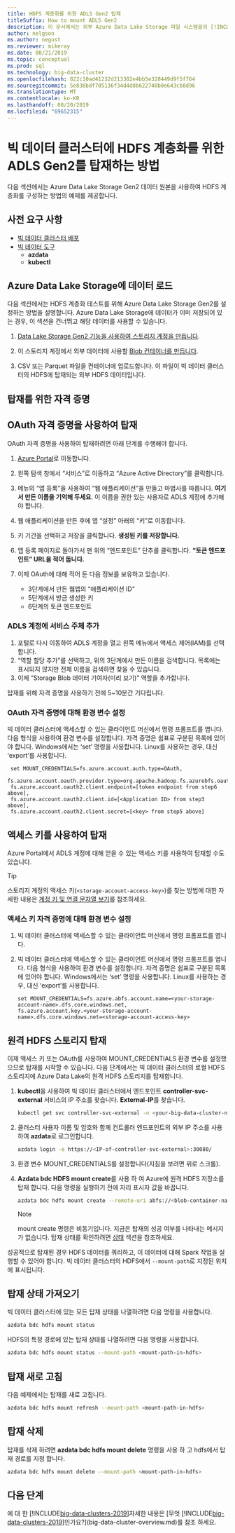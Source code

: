 ```yaml
---
title: HDFS 계층화를 위한 ADLS Gen2 탑재
titleSuffix: How to mount ADLS Gen2
description: 이 문서에서는 외부 Azure Data Lake Storage 파일 시스템을의 [!INCLUDE[big-data-clusters-2019](../includes/ssbigdataclusters-ver15.md)]hdfs에 탑재 하도록 hdfs 계층화를 구성 하는 방법을 설명 합니다.
author: nelgson
ms.author: negust
ms.reviewer: mikeray
ms.date: 08/21/2019
ms.topic: conceptual
ms.prod: sql
ms.technology: big-data-cluster
ms.openlocfilehash: 822c10ad41232d213302e4bb5e328449d9f5f764
ms.sourcegitcommit: 5e838bdf705136f34d4d8b622740b0e643cb8d96
ms.translationtype: MT
ms.contentlocale: ko-KR
ms.lasthandoff: 08/20/2019
ms.locfileid: "69652315"
---
```

# <a name="how-to-mount-adls-gen2-for-hdfs-tiering-in-a-big-data-cluster"></a>빅 데이터 클러스터에 HDFS 계층화를 위한 ADLS Gen2를 탑재하는 방법

다음 섹션에서는 Azure Data Lake Storage Gen2 데이터 원본을 사용하여 HDFS 계층화를 구성하는 방법의 예제를 제공합니다.

## <a name="prerequisites"></a>사전 요구 사항

- [빅 데이터 클러스터 배포](deployment-guidance.md)
- [빅 데이터 도구](deploy-big-data-tools.md)
  - **azdata**
  - **kubectl**

## <a id="load"></a> Azure Data Lake Storage에 데이터 로드

다음 섹션에서는 HDFS 계층화 테스트를 위해 Azure Data Lake Storage Gen2를 설정하는 방법을 설명합니다. Azure Data Lake Storage에 데이터가 이미 저장되어 있는 경우, 이 섹션을 건너뛰고 해당 데이터를 사용할 수 있습니다.

1. [Data Lake Storage Gen2 기능을 사용하여 스토리지 계정을 만듭니다](https://docs.microsoft.com/azure/storage/blobs/data-lake-storage-quickstart-create-account).

1. 이 스토리지 계정에서 외부 데이터에 사용할 [Blob 컨테이너를 만듭니다](https://docs.microsoft.com/azure/storage/blobs/storage-quickstart-blobs-portal).

1. CSV 또는 Parquet 파일을 컨테이너에 업로드합니다. 이 파일이 빅 데이터 클러스터의 HDFS에 탑재되는 외부 HDFS 데이터입니다.

## <a name="credentials-for-mounting"></a>탑재를 위한 자격 증명

## <a name="use-oauth-credentials-to-mount"></a>OAuth 자격 증명을 사용하여 탑재

OAuth 자격 증명을 사용하여 탑재하려면 아래 단계를 수행해야 합니다.

1. [Azure Portal](https://portal.azure.com)로 이동합니다.
1. 왼쪽 탐색 창에서 “서비스”로 이동하고 “Azure Active Directory”를 클릭합니다.
1. 메뉴의 “앱 등록”을 사용하여 “웹 애플리케이션”을 만들고 마법사를 따릅니다. **여기서 만든 이름을 기억해 두세요**. 이 이름을 권한 있는 사용자로 ADLS 계정에 추가해야 합니다.
1. 웹 애플리케이션을 만든 후에 앱 “설정” 아래의 “키”로 이동합니다.
1. 키 기간을 선택하고 저장을 클릭합니다. **생성된 키를 저장합니다.**
1.  앱 등록 페이지로 돌아가서 맨 위의 “엔드포인트” 단추를 클릭합니다. **“토큰 엔드포인트” URL을 적어 둡니다.**
1. 이제 OAuth에 대해 적어 둔 다음 정보를 보유하고 있습니다.

    - 3단계에서 만든 웹앱의 “애플리케이션 ID”
    - 5단계에서 방금 생성한 키
    - 6단계의 토큰 엔드포인트

### <a name="adding-the-service-principal-to-your-adls-account"></a>ADLS 계정에 서비스 주체 추가

1. 포털로 다시 이동하여 ADLS 계정을 열고 왼쪽 메뉴에서 액세스 제어(IAM)를 선택합니다.
1. “역할 할당 추가”를 선택하고, 위의 3단계에서 만든 이름을 검색합니다. 목록에는 표시되지 않지만 전체 이름을 검색하면 찾을 수 있습니다.
1. 이제 “Storage Blob 데이터 기여자(미리 보기)” 역할을 추가합니다.

탑재를 위해 자격 증명을 사용하기 전에 5~10분간 기다립니다.

### <a name="set-environment-variable-for-oauth-credentials"></a>OAuth 자격 증명에 대해 환경 변수 설정

빅 데이터 클러스터에 액세스할 수 있는 클라이언트 머신에서 명령 프롬프트를 엽니다. 다음 형식을 사용하여 환경 변수를 설정합니다. 자격 증명은 쉼표로 구분된 목록에 있어야 합니다. Windows에서는 ‘set’ 명령을 사용합니다. Linux를 사용하는 경우, 대신 ‘export’를 사용합니다.

   ```text
    set MOUNT_CREDENTIALS=fs.azure.account.auth.type=OAuth,
    fs.azure.account.oauth.provider.type=org.apache.hadoop.fs.azurebfs.oauth2.ClientCredsTokenProvider,
    fs.azure.account.oauth2.client.endpoint=[token endpoint from step6 above],
    fs.azure.account.oauth2.client.id=[<Application ID> from step3 above],
    fs.azure.account.oauth2.client.secret=[<key> from step5 above]
   ```

## <a name="use-access-keys-to-mount"></a>액세스 키를 사용하여 탑재

Azure Portal에서 ADLS 계정에 대해 얻을 수 있는 액세스 키를 사용하여 탑재할 수도 있습니다.

 > [!TIP]
   > 스토리지 계정의 액세스 키(`<storage-account-access-key>`)를 찾는 방법에 대한 자세한 내용은 [계정 키 및 연결 문자열 보기](/azure/storage/common/storage-account-manage#view-account-keys-and-connection-string)를 참조하세요.

### <a name="set-environment-variable-for-access-key-credentials"></a>액세스 키 자격 증명에 대해 환경 변수 설정

1. 빅 데이터 클러스터에 액세스할 수 있는 클라이언트 머신에서 명령 프롬프트를 엽니다.

1. 빅 데이터 클러스터에 액세스할 수 있는 클라이언트 머신에서 명령 프롬프트를 엽니다. 다음 형식을 사용하여 환경 변수를 설정합니다. 자격 증명은 쉼표로 구분된 목록에 있어야 합니다. Windows에서는 ‘set’ 명령을 사용합니다. Linux를 사용하는 경우, 대신 ‘export’를 사용합니다.

   ```text
   set MOUNT_CREDENTIALS=fs.azure.abfs.account.name=<your-storage-account-name>.dfs.core.windows.net,
   fs.azure.account.key.<your-storage-account-name>.dfs.core.windows.net=<storage-account-access-key>
   ```

## <a id="mount"></a> 원격 HDFS 스토리지 탑재

이제 액세스 키 또는 OAuth를 사용하여 MOUNT_CREDENTIALS 환경 변수를 설정했으므로 탑재를 시작할 수 있습니다. 다음 단계에서는 빅 데이터 클러스터의 로컬 HDFS 스토리지에 Azure Data Lake의 원격 HDFS 스토리지를 탑재합니다.

1. **kubectl**을 사용하여 빅 데이터 클러스터에서 엔드포인트 **controller-svc-external** 서비스의 IP 주소를 찾습니다. **External-IP**를 찾습니다.

   ```bash
   kubectl get svc controller-svc-external -n <your-big-data-cluster-name>
   ```

1. 클러스터 사용자 이름 및 암호와 함께 컨트롤러 엔드포인트의 외부 IP 주소를 사용하여 **azdata**로 로그인합니다.

   ```bash
   azdata login -e https://<IP-of-controller-svc-external>:30080/
   ```
1. 환경 변수 MOUNT_CREDENTIALS를 설정합니다(지침을 보려면 위로 스크롤).

1. **Azdata bdc HDFS mount create**를 사용 하 여 Azure에 원격 HDFS 저장소를 탑재 합니다. 다음 명령을 실행하기 전에 자리 표시자 값을 바꿉니다.

   ```bash
   azdata bdc hdfs mount create --remote-uri abfs://<blob-container-name>@<storage-account-name>.dfs.core.windows.net/ --mount-path /mounts/<mount-name>
   ```

   > [!NOTE]
   > mount create 명령은 비동기입니다. 지금은 탑재의 성공 여부를 나타내는 메시지가 없습니다. 탑재 상태를 확인하려면 [상태](#status) 섹션을 참조하세요.

성공적으로 탑재된 경우 HDFS 데이터를 쿼리하고, 이 데이터에 대해 Spark 작업을 실행할 수 있어야 합니다. 빅 데이터 클러스터의 HDFS에서 `--mount-path`로 지정된 위치에 표시됩니다.

## <a id="status"></a> 탑재 상태 가져오기

빅 데이터 클러스터에 있는 모든 탑재 상태를 나열하려면 다음 명령을 사용합니다.

```bash
azdata bdc hdfs mount status
```

HDFS의 특정 경로에 있는 탑재 상태를 나열하려면 다음 명령을 사용합니다.

```bash
azdata bdc hdfs mount status --mount-path <mount-path-in-hdfs>
```

## <a name="refresh-a-mount"></a>탑재 새로 고침

다음 예제에서는 탑재를 새로 고칩니다.

```bash
azdata bdc hdfs mount refresh --mount-path <mount-path-in-hdfs>
```

## <a id="delete"></a> 탑재 삭제

탑재를 삭제 하려면 **azdata bdc hdfs mount delete** 명령을 사용 하 고 hdfs에서 탑재 경로를 지정 합니다.

```bash
azdata bdc hdfs mount delete --mount-path <mount-path-in-hdfs>
```

## <a name="next-steps"></a>다음 단계

에 대 한 [!INCLUDE[big-data-clusters-2019](../includes/ssbigdataclusters-ver15.md)]자세한 내용은 [무엇 [!INCLUDE[big-data-clusters-2019](../includes/ssbigdataclusters-ver15.md)]인가요?](big-data-cluster-overview.md)를 참조 하세요.
